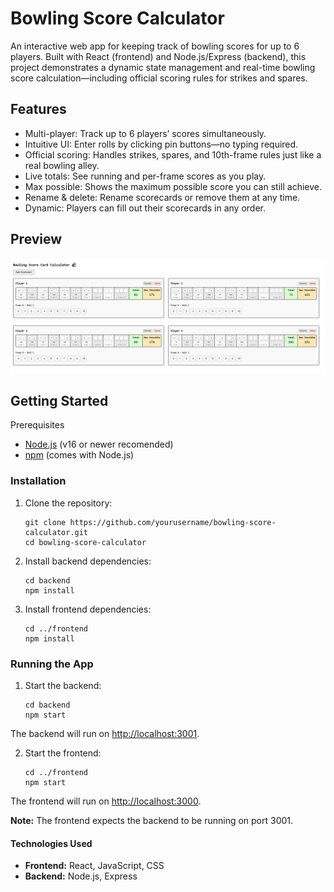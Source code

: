 # Bowling Score Calculator

An interactive web app for keeping track of bowling scores for up to 6 players. Built with React (frontend) and Node.js/Express (backend), this project demonstrates a dynamic state management and real-time bowling score calculation—including official scoring rules for strikes and spares.

## Features
* Multi-player: Track up to 6 players’ scores simultaneously.
* Intuitive UI: Enter rolls by clicking pin buttons—no typing required.
* Official scoring: Handles strikes, spares, and 10th-frame rules just like a real bowling alley.
* Live totals: See running and per-frame scores as you play.
* Max possible: Shows the maximum possible score you can still achieve.
* Rename & delete: Rename scorecards or remove them at any time.
* Dynamic: Players can fill out their scorecards in any order.

## Preview

![Bowling Score Calculator Screenshot](./scorecardApp.PNG)

## Getting Started
Prerequisites
* [Node.js](https://nodejs.org/en) (v16 or newer recomended)
* [npm](https://www.npmjs.com/) (comes with Node.js)

### Installation

1. Clone the repository:
   ```
   git clone https://github.com/yourusername/bowling-score-calculator.git
   cd bowling-score-calculator
   ```

3. Install backend dependencies:
   ```
   cd backend
   npm install
   ```
   
4. Install frontend dependencies:
   ```
   cd ../frontend
   npm install
   ```
   
### Running the App

1. Start the backend:
   ```
   cd backend
   npm start
   ```

The backend will run on [http://localhost:3001](http://localhost:3001).

2. Start the frontend:
   ```
   cd ../frontend
   npm start
   ```

The frontend will run on [http://localhost:3000](http://localhost:3000).

**Note:** The frontend expects the backend to be running on port 3001.

#### Technologies Used
* **Frontend:** React, JavaScript, CSS
* **Backend:** Node.js, Express
